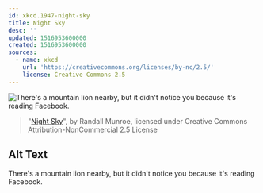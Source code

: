 ```yaml
---
id: xkcd.1947-night-sky
title: Night Sky
desc: ''
updated: 1516953600000
created: 1516953600000
sources:
  - name: xkcd
    url: 'https://creativecommons.org/licenses/by-nc/2.5/'
    license: Creative Commons 2.5
---
```

![There's a mountain lion nearby, but it didn't notice you because it's reading Facebook.](https://imgs.xkcd.com/comics/night_sky.png)
> "[Night Sky](https://xkcd.com/1947/)", by Randall Munroe, licensed under Creative Commons Attribution-NonCommercial 2.5 License

## Alt Text
There's a mountain lion nearby, but it didn't notice you because it's reading Facebook.
